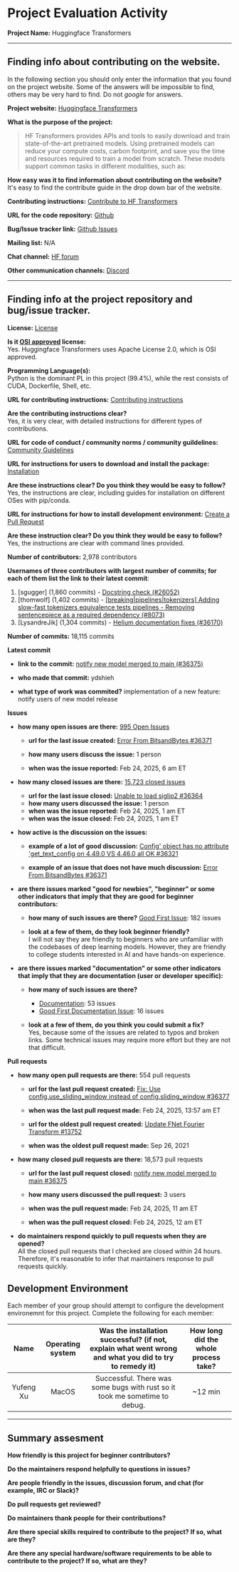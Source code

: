 # Project Evaluation Activity



__Project Name:__  Huggingface Transformers


---

## Finding info about contributing on the website.

In the following section you should only enter the information that you
found on the project website. Some of the answers will be impossible to find, others
may be very hard to find. Do not _google_ for answers.

__Project website:__ [Huggingface Transformers](https://huggingface.co/docs/transformers/index)


__What is the purpose of the project:__ 
> HF Transformers provides APIs and tools to easily download and train state-of-the-art pretrained models. Using pretrained models can reduce your compute costs, carbon footprint, and save you the time and resources required to train a model from scratch. These models support common tasks in different modalities, such as:


__How easy was it to find information about contributing on the website?__   
It's easy to find the contribute guide in the drop down bar of the website.

__Contributing instructions:__ [Contribute to HF Transformers](https://huggingface.co/docs/transformers/contributing) 

__URL for the code repository:__ [Github](https://github.com/huggingface/transformers)

__Bug/Issue tracker link:__ [Github Issues](https://github.com/huggingface/transformers/issues)

__Mailing list:__ N/A

__Chat channel:__ [HF forum](https://discuss.huggingface.co/)

__Other communication channels:__ [Discord](https://discord.com/invite/JfAtkvEtRb)


---

## Finding info at the project repository and bug/issue tracker.

__License:__ [License](https://github.com/huggingface/transformers/blob/main/LICENSE)

__Is it [OSI approved](https://opensource.org/licenses/alphabetical) license:__  
Yes. Huggingface Transformers uses Apache License 2.0, which is OSI approved.

__Programming Language(s):__  
Python is the dominant PL in this project (99.4\%), while the rest consists of CUDA, Dockerfile, Shell, etc.

__URL for contributing instructions:__ [Contributing instructions](https://github.com/huggingface/transformers/blob/main/CONTRIBUTING.md)

__Are the contributing instructions clear?__   
Yes, it is very clear, with detailed instructions for different types of contributions.

__URL for code of conduct / community norms / community guildelines:__ [Community Guidelines](https://github.com/huggingface/transformers/blob/main/CODE_OF_CONDUCT.md)

__URL for instructions for users to download and install the package:__  [Installation](https://github.com/huggingface/transformers?tab=readme-ov-file#installation) 


__Are these instructions clear? Do you think they would be easy to follow?__    
Yes, the instructions are clear, including guides for installation on different OSes with pip/conda.

__URL for instructions for how to install development environment:__ [Create a Pull Request](https://github.com/huggingface/transformers/blob/main/CONTRIBUTING.md#create-a-pull-request)


__Are these instruction clear? Do you think they would be easy to follow?__
Yes, the instructions are clear with command lines provided.

__Number of contributors:__ 2,978 contributors


__Usernames of three contributors with largest number of commits; for each of them list the link to their latest commit__:

1. [sgugger] (1,860 commits) - [Docstring check (#26052)](https://github.com/huggingface/transformers/commit/03af4c42a624ea44b3325ff78151f499392dd617)
1. [thomwolf] (1,402 commits) - [[breaking|pipelines|tokenizers] Adding slow-fast tokenizers equivalence tests pipelines - Removing sentencepiece as a required dependency (#8073)](https://github.com/huggingface/transformers/commit/f4e04cd2c671312c8f750f55cf9f51753718f0df)
1. [LysandreJik] (1,304 commits) - [Helium documentation fixes (#36170)](https://github.com/huggingface/transformers/commit/c82319b493889aaa60912319369e33dd049420fc)


__Number of commits:__ 18,115 commits

__Latest commit__ 

- __link to the commit:__ [notify new model merged to main (#36375)](https://github.com/huggingface/transformers/commit/2ab7bdc40333b230b642f09e8334fb8e1a92d2a4)

- __who made that commit:__ ydshieh

- __what type of work was commited?__ 
implementation of a new feature: notify users of new model release


__Issues__

- __how many open issues are there:__ [995 Open Issues](https://github.com/huggingface/transformers/issues?q=is%3Aissue%20state%3Aopen%20)

    - __url for the last issue created:__ [Error From BitsandBytes #36371](https://github.com/huggingface/transformers/issues/36371)

    - __how many users discuss the issue:__ 1 person
    
    - __when was the issue reported:__ Feb 24, 2025, 6 am ET
    

- __how many closed issues are there:__ [15,723 closed issues](https://github.com/huggingface/transformers/issues?q=is%3Aissue%20state%3Aclosed)
    - __url for the last issue closed:__ [Unable to load siglip2 #36364](https://github.com/huggingface/transformers/issues/36364)
    - __how many users discussed the issue:__ 1 person
    - __when was the issue reported:__ Feb 24, 2025, 1 am ET
    - __when was the issue closed:__ Feb 24, 2025, 1 am ET

- __how active is the discussion on the issues:__ 

    - __example of a lot of good discussion:__ [Config' object has no attribute 'get_text_config on 4.49.0 VS 4.46.0 all OK #36321](https://github.com/huggingface/transformers/issues/36321)
    
    - __example of an issue that does not have much discussion:__ [Error From BitsandBytes #36371](https://github.com/huggingface/transformers/issues/36371)


- __are there issues marked "good for newbies", "beginner" or some other indicators that imply that they are good for beginner contributors:__ 

    - __how many of such issues are there?__  [Good First Issue](https://github.com/huggingface/transformers/issues?q=is%3Aissue%20state%3Aopen%20label%3A%22Good%20First%20Issue%22): 182 issues
    
    - __look at a few of them, do they look beginner friendly?__  
    I will not say they are friendly to beginners who are unfamiliar with the codebases of deep learning models. However, they are friendly to college students interested in AI and have hands-on experience.


- __are there issues marked "documentation" or some other indicators that imply that they are documentation (user or developer specific):__ 

    - __how many of such issues are there?__ 
        - [Documentation](https://github.com/huggingface/transformers/issues?q=is%3Aissue%20state%3Aopen%20label%3ADocumentation): 53 issues
        - [Good First Documentation Issue](https://github.com/huggingface/transformers/issues?q=is%3Aissue%20state%3Aopen%20label%3A%22Good%20First%20Documentation%20Issue%22): 16 issues
    
    - __look at a few of them, do you think you could submit a fix?__  
    Yes, because some of the issues are related to typos and broken links. Some technical issues may require more effort but they are not that difficult.


__Pull requests__

- __how many open pull requests are there:__ 554 pull requests

    - __url for the last pull request created:__ [Fix: Use config.use_sliding_window instead of config.sliding_window #36377](https://github.com/huggingface/transformers/pull/36377)
    
    - __when was the last pull request made:__ Feb 24, 2025, 13:57 am ET

    - __url for the oldest pull request created:__ [Update FNet Fourier Transform #13752](https://github.com/huggingface/transformers/pull/13752)
    
    - __when was the oldest pull request made:__ Sep 26, 2021

- __how many closed pull requests are there:__ 18,573 pull requests

    - __url for the last pull request closed:__ [notify new model merged to main #36375](https://github.com/huggingface/transformers/pull/36375)
    
    - __how many users discussed the pull request:__ 3 users
    
    - __when was the pull request made:__ Feb 24, 2025, 11 am ET
    
    - __when was the pull request closed:__ Feb 24, 2025, 12 am ET
    

- __do maintainers respond quickly to pull requests when they are opened?__  
All the closed pull requests that I checked are closed within 24 hours. Therefore, it's reasonable to infer that maintainers response to pull requests quickly.

## Development Environment 

Each member of your group should attempt to configure the development environemnt 
for this project. Complete the following for each member:

| Name | Operating system | Was the installation successful? (if not, explain what went wrong and what you did to try to remedy it) | How long did the whole process take? |
|:--:|:--:|:--:|:--:|
| Yufeng Xu | MacOS | Successful. There was some bugs with rust so it took me sometime to debug. | ~12 min |

---


## Summary assesment
__How friendly is this project for beginner contributors?__




__Do the maintainers respond helpfully to questions in issues?__



__Are people friendly in the issues, discussion forum, and chat (for example, IRC or Slack)?__




__Do pull requests get reviewed?__



__Do maintainers thank people for their contributions?__



__Are there special skills required to contribute to the project? If so, what are they?__



__Are there any special hardware/software requirements to be able to contribute to the project? If so, what are they?__

